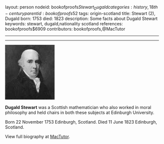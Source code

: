 layout: person
nodeid: bookofproofs$Stewart_Dugald
categories: history,18th-century
parentid: bookofproofs$52
tags: origin-scotland
title: Stewart (2), Dugald
born: 1753
died: 1823
description: Some facts about Dugald Stewart
keywords: stewart, dugald,nationality scotland
references: bookofproofs$6909
contributors: bookofproofs,@MacTutor

---


---

![Stewart_Dugald.jpg](https://github.com/bookofproofs/bookofproofs.github.io/blob/main/_sources/_assets/images/portraits/Stewart_Dugald.jpg?raw=true)

**Dugald Stewart** was a Scottish mathematician who also worked in moral philosophy and held chairs in both these subjects at Edinburgh University.

Born 22 November 1753 Edinburgh, Scotland. Died 11 June 1823 Edinburgh, Scotland.


View full biography at [MacTutor](https://mathshistory.st-andrews.ac.uk/Biographies/Stewart_Dugald/).